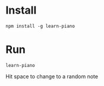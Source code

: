 # Install

```
npm install -g learn-piano
```

# Run

```
learn-piano
```

Hit space to change to a random note
